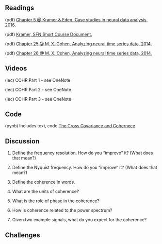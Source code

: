 ## Readings

(pdf) [Chapter 5 @ Kramer & Eden, Case studies in neural data analysis, 2016.](/Readings/Kramer_Eden_Chapter_5.pdf)

(pdf) [Kramer, SFN Short Course Document.](/Readings/Kramer_SFN_Short_Course.pdf)

(pdf) [Chapter 25 @ M. X. Cohen, Analyzing neural time series data, 2014.](/Readings/Cohen_Chapter_25.pdf)

(pdf) [Chapter 26 @ M. X. Cohen, Analyzing neural time series data, 2014.](/Readings/Cohen_Chapter_25.pdf)

## Videos

(lec) COHR Part 1 - see OneNote

(lec) COHR Part 2 - see OneNote

(lec) COHR Part 3 - see OneNote

## Code

(pynb) Includes text, code [The Cross Covariance and Cohernece](https://mark-kramer.github.io/Case-Studies-Python/05.html)

## Discussion

1. Define the frequency resolution.  How do you “improve” it?  (What does that mean?)

2. Define the Nyquist frequency.  How do you “improve” it?  (What does that mean?)

3. Define the coherence in words.

4. What are the units of coherence?

5. What is the role of phase in the coherence?

6. How is coherence related to the power spectrum?

7. Given two example signals, what do you expect for the coherence?

## Challenges
